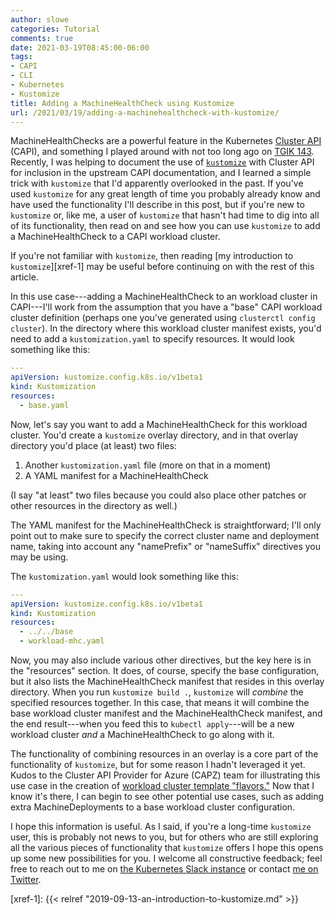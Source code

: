```yaml
---
author: slowe
categories: Tutorial
comments: true
date: 2021-03-19T08:45:00-06:00
tags:
- CAPI
- CLI
- Kubernetes
- Kustomize
title: Adding a MachineHealthCheck using Kustomize
url: /2021/03/19/adding-a-machinehealthcheck-with-kustomize/
---
```


MachineHealthChecks are a powerful feature in the Kubernetes [Cluster API][link-1] (CAPI), and something I played around with not too long ago on [TGIK 143][link-2]. Recently, I was helping to document the use of [`kustomize`][link-3] with Cluster API for inclusion in the upstream CAPI documentation, and I learned a simple trick with `kustomize` that I'd apparently overlooked in the past. If you've used `kustomize` for any great length of time you probably already know and have used the functionality I'll describe in this post, but if you're new to `kustomize` or, like me, a user of `kustomize` that hasn't had time to dig into all of its functionality, then read on and see how you can use `kustomize` to add a MachineHealthCheck to a CAPI workload cluster.<!--more-->

If you're not familiar with `kustomize`, then reading [my introduction to `kustomize`][xref-1] may be useful before continuing on with the rest of this article.

In this use case---adding a MachineHealthCheck to an workload cluster in CAPI---I'll work from the assumption that you have a "base" CAPI workload cluster definition (perhaps one you've generated using `clusterctl config cluster`). In the directory where this workload cluster manifest exists, you'd need to add a `kustomization.yaml` to specify resources. It would look something like this:

```yaml
---
apiVersion: kustomize.config.k8s.io/v1beta1
kind: Kustomization
resources:
  - base.yaml
```

Now, let's say you want to add a MachineHealthCheck for this workload cluster. You'd create a `kustomize` overlay directory, and in that overlay directory you'd place (at least) two files:

1. Another `kustomization.yaml` file (more on that in a moment)
2. A YAML manifest for a MachineHealthCheck

(I say "at least" two files because you could also place other patches or other resources in the directory as well.)

The YAML manifest for the MachineHealthCheck is straightforward; I'll only point out to make sure to specify the correct cluster name and deployment name, taking into account any "namePrefix" or "nameSuffix" directives you may be using.

The `kustomization.yaml` would look something like this:

```yaml
---
apiVersion: kustomize.config.k8s.io/v1beta1
kind: Kustomization
resources:
  - ../../base
  - workload-mhc.yaml
```

Now, you may also include various other directives, but the key here is in the "resources" section. It does, of course, specify the base configuration, but it also lists the MachineHealthCheck manifest that resides in this overlay directory. When you run `kustomize build .`, `kustomize` will _combine_ the specified resources together. In this case, that means it will combine the base workload cluster manifest and the MachineHealthCheck manifest, and the end result---when you feed this to `kubectl apply`---will be a new workload cluster _and_ a MachineHealthCheck to go along with it.

The functionality of combining resources in an overlay is a core part of the functionality of `kustomize`, but for some reason I hadn't leveraged it yet. Kudos to the Cluster API Provider for Azure (CAPZ) team for illustrating this use case in the creation of [workload cluster template "flavors."][link-4] Now that I know it's there, I can begin to see other potential use cases, such as adding extra MachineDeployments to a base workload cluster configuration.

I hope this information is useful. As I said, if you're a long-time `kustomize` user, this is probably not news to you, but for others who are still exploring all the various pieces of functionality that `kustomize` offers I hope this opens up some new possibilities for you. I welcome all constructive feedback; feel free to reach out to me on [the Kubernetes Slack instance][link-5] or contact [me on Twitter][link-6].

[link-1]: https://cluster-api.sigs.k8s.io
[link-2]: https://tgik.io/143
[link-3]: https://github.com/kubernetes-sigs/kustomize/
[link-4]: https://github.com/kubernetes-sigs/cluster-api-provider-azure/tree/master/templates/flavors
[link-5]: https://kubernetes.slack.com
[link-6]: https://twitter.com/scott_lowe
[xref-1]: {{< relref "2019-09-13-an-introduction-to-kustomize.md" >}}
